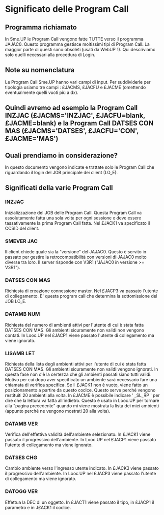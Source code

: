 # Significato delle Program Call

## Programma richiamato
In Sme.UP le Program Call vengono fatte TUTTE verso il programma JAJAC0.
Questo programma gestisce moltissimi tipi di Program Call. La maggior parte di questi sono obsoleti (usati da WebUP 1). Qui descriviamo solo quelli necessari alla procedura di Login.

## Note su nomenclatura
Le Program Call Sme.UP hanno vari campi di input.
Per suddividerle per tipologia usiamo tre campi :  £JACMS, £JACFU e £JACME (omettendo eventualmente quelli vuoti più a dx).

## Quindi avremo ad esempio la Program Call INZJAC (£JACMS='INZJAC', £JACFU=blank, £JACME=blank) e la Program Call DATSES CON MAS (£JACMS='DATSES', £JACFU='CON', £JACME='MAS')

## Quali prendiamo in considerazione?
In questo documento vengono indicate e trattate solo le Program Call che riguardando il login del JOB principale dei client (LO_E).

## Significati della varie Program Call

### INZJAC
Inizializzazione del JOB delle Program Call.
Questa Program Call va assolutamente fatta una sola volta per ogni sessione e deve essere tassativamente la prima Program Call fatta.
Nel £JACK1 va specificato il CCSID del client.

### SMEVER JAC
Il client chiede quale sia la "versione" del JAJAC0. Questo è servito in passato per gestire la retrocompatibilità con versioni di JAJAC0 molto diverse tra loro.
Il server risponde con V3R1 ("JAJAC0 in versione >= V3R1").

### DATSES CON MAS
Richiesta di creazione connessione master.
Nel £JACP3 va passato l'utente di collegamento.
E' questa program call che determina la sottomissione del JOB LO_E.

### DATAMB NUM
Richiesta del numero di ambienti attivi per l'utente di cui è stata fatta DATSES CON MAS.
Gli ambienti sicuramente non validi non vengono contati.
In Looc.UP nel £JACP1 viene passato l'utente di collegamento ma viene ignorato.

### LISAMB LET
Richiesta della lista degli ambienti attivi per l'utente di cui è stata fatta DATSES CON MAS.
Gli ambienti sicuramente non validi vengono ignorati. In questa fase non c'è la certezza che gli ambienti passati siano tutti validi. Motivo per cui dopo aver specificato un ambiente sarà necessario fare una chiamata di verifica specifica.
Se il £JACK1 non è vuoto, viene fatto un posizionamento a partire da questo codice. Questo serve perché vengono restituiti 20 ambienti alla volta.
In £JACME è possibile indicare ' _SL_RP ' per dire che la lettura va fatta all'indietro. Questo è usato in Looc.UP per tornare alla "pagina precedente" quando mi viene mostrata la lista dei miei ambienti (appunto perché ne vengono mostrati 20 alla volta).

### DATAMB VER
Verifica dell'effettiva validità dell'ambiente selezionato.
In £JACK1 viene passato il progressivo dell'ambiente.
In Looc.UP nel £JACP1 viene passato l'utente di collegamento ma viene ignorato.

### DATSES CHG
Cambio ambiente verso l'ingresso utente indicato.
In £JACK3 viene passato il progressivo dell'ambiente.
In Looc.UP nel £JACP3 viene passato l'utente di collegamento ma viene ignorato.

### DATOGG VER
Effettua la DEC di un oggetto.
In £JACT1 viene passato il tipo, in £JACP1 il parametro e in J£ACK1 il codice.

